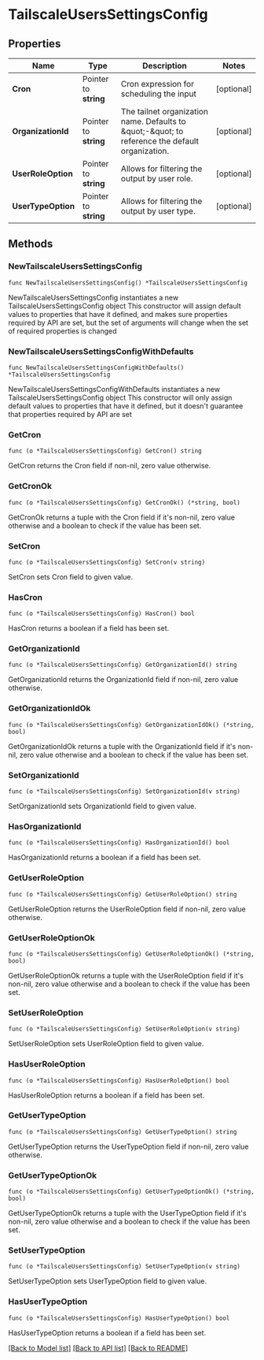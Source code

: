 # TailscaleUsersSettingsConfig

## Properties

Name | Type | Description | Notes
------------ | ------------- | ------------- | -------------
**Cron** | Pointer to **string** | Cron expression for scheduling the input | [optional] 
**OrganizationId** | Pointer to **string** | The tailnet organization name. Defaults to \&quot;-\&quot; to reference the default organization. | [optional] 
**UserRoleOption** | Pointer to **string** | Allows for filtering the output by user role. | [optional] 
**UserTypeOption** | Pointer to **string** | Allows for filtering the output by user type. | [optional] 

## Methods

### NewTailscaleUsersSettingsConfig

`func NewTailscaleUsersSettingsConfig() *TailscaleUsersSettingsConfig`

NewTailscaleUsersSettingsConfig instantiates a new TailscaleUsersSettingsConfig object
This constructor will assign default values to properties that have it defined,
and makes sure properties required by API are set, but the set of arguments
will change when the set of required properties is changed

### NewTailscaleUsersSettingsConfigWithDefaults

`func NewTailscaleUsersSettingsConfigWithDefaults() *TailscaleUsersSettingsConfig`

NewTailscaleUsersSettingsConfigWithDefaults instantiates a new TailscaleUsersSettingsConfig object
This constructor will only assign default values to properties that have it defined,
but it doesn't guarantee that properties required by API are set

### GetCron

`func (o *TailscaleUsersSettingsConfig) GetCron() string`

GetCron returns the Cron field if non-nil, zero value otherwise.

### GetCronOk

`func (o *TailscaleUsersSettingsConfig) GetCronOk() (*string, bool)`

GetCronOk returns a tuple with the Cron field if it's non-nil, zero value otherwise
and a boolean to check if the value has been set.

### SetCron

`func (o *TailscaleUsersSettingsConfig) SetCron(v string)`

SetCron sets Cron field to given value.

### HasCron

`func (o *TailscaleUsersSettingsConfig) HasCron() bool`

HasCron returns a boolean if a field has been set.

### GetOrganizationId

`func (o *TailscaleUsersSettingsConfig) GetOrganizationId() string`

GetOrganizationId returns the OrganizationId field if non-nil, zero value otherwise.

### GetOrganizationIdOk

`func (o *TailscaleUsersSettingsConfig) GetOrganizationIdOk() (*string, bool)`

GetOrganizationIdOk returns a tuple with the OrganizationId field if it's non-nil, zero value otherwise
and a boolean to check if the value has been set.

### SetOrganizationId

`func (o *TailscaleUsersSettingsConfig) SetOrganizationId(v string)`

SetOrganizationId sets OrganizationId field to given value.

### HasOrganizationId

`func (o *TailscaleUsersSettingsConfig) HasOrganizationId() bool`

HasOrganizationId returns a boolean if a field has been set.

### GetUserRoleOption

`func (o *TailscaleUsersSettingsConfig) GetUserRoleOption() string`

GetUserRoleOption returns the UserRoleOption field if non-nil, zero value otherwise.

### GetUserRoleOptionOk

`func (o *TailscaleUsersSettingsConfig) GetUserRoleOptionOk() (*string, bool)`

GetUserRoleOptionOk returns a tuple with the UserRoleOption field if it's non-nil, zero value otherwise
and a boolean to check if the value has been set.

### SetUserRoleOption

`func (o *TailscaleUsersSettingsConfig) SetUserRoleOption(v string)`

SetUserRoleOption sets UserRoleOption field to given value.

### HasUserRoleOption

`func (o *TailscaleUsersSettingsConfig) HasUserRoleOption() bool`

HasUserRoleOption returns a boolean if a field has been set.

### GetUserTypeOption

`func (o *TailscaleUsersSettingsConfig) GetUserTypeOption() string`

GetUserTypeOption returns the UserTypeOption field if non-nil, zero value otherwise.

### GetUserTypeOptionOk

`func (o *TailscaleUsersSettingsConfig) GetUserTypeOptionOk() (*string, bool)`

GetUserTypeOptionOk returns a tuple with the UserTypeOption field if it's non-nil, zero value otherwise
and a boolean to check if the value has been set.

### SetUserTypeOption

`func (o *TailscaleUsersSettingsConfig) SetUserTypeOption(v string)`

SetUserTypeOption sets UserTypeOption field to given value.

### HasUserTypeOption

`func (o *TailscaleUsersSettingsConfig) HasUserTypeOption() bool`

HasUserTypeOption returns a boolean if a field has been set.


[[Back to Model list]](../README.md#documentation-for-models) [[Back to API list]](../README.md#documentation-for-api-endpoints) [[Back to README]](../README.md)


